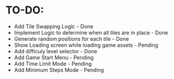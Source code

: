 # TO-DO:

- Add Tile Swapping Logic - Done
- Implement Logic to determine when all tiles are in place - Done
- Generate random positions for each tile - Done
- Show Loading screen while loading game assets - Pending
- Add difficuly level selector - Done
- Add Game Start Menu - Pending
- Add Time Limit Mode - Pending
- Add Minimum Steps Mode - Pending
